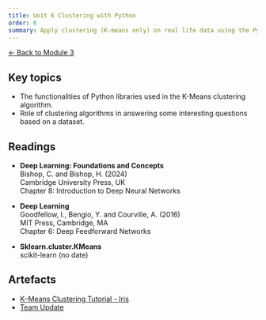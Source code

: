 ```yaml
---
title: Unit 6 Clustering with Python
order: 6
summary: Apply clustering (K-means only) on real life data using the Python libraries in scikit-learn.
---
```


[← Back to Module 3](./)

## Key topics
- The functionalities of Python libraries used in the K-Means clustering algorithm.
- Role of clustering algorithms in answering some interesting questions based on a dataset.

## Readings
- **Deep Learning: Foundations and Concepts**  
  Bishop, C. and Bishop, H. (2024)  
  Cambridge University Press, UK  
  Chapter 8: Introduction to Deep Neural Networks

- **Deep Learning**  
  Goodfellow, I., Bengio, Y. and Courville, A. (2016)  
  MIT Press, Cambridge, MA  
  Chapter 6: Deep Feedforward Networks

- **Sklearn.cluster.KMeans**  
  scikit-learn (no date)

## Artefacts
- [K–Means Clustering Tutorial - Iris](../../artefacts/module-3/unit-6-iris.ipynb)
- [Team Update](../../artefacts/module-3/unit-6-team-update.ipynb)
